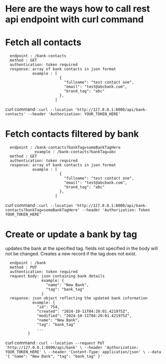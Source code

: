 # Here are the ways how to call rest api endpoint with curl command


# Fetch all contacts 
```
  endpoint : /bank-contacts
  method : GET
  authentication: token required
  response: array of bank contacts in json format
            example : [
                        {
                          "fullname": "test contact one",
                          "email": "test@abcbank.com",
                          "brand_tag": "abc"
                        },
                      ]
```

  curl command : `curl --location 'http://127.0.0.1:8000/api/bank-contacts' --header 'Authorization: YOUR_TOKEN_HERE'`

# Fetch contacts filtered by bank
```
  endpoint : /bank-contacts?bankTag=someBankTagHere
             example : /bank-contacts?bankTag=abc
  method : GET
  authentication: token required
  response: array of bank contacts in json format
            example : [
                        {
                          "fullname": "test contact one",
                          "email": "test@abcbank.com",
                          "brand_tag": "abc"
                        },
                      ]
```

  curl command : `curl --location 'http://127.0.0.1:8000/api/bank-contacts?bankTag=someBankTagHere' --header 'Authorization: Token YOUR_TOKEN_HERE'`

# Create or update a bank by tag
updates the bank at the specified tag.  fields not specified in the body will not be changed.  Creates a new record if the tag does not exist.

```
  endpoint : /bank
  method : PUT
  authentication: token required
  request body: json containing bank details
                example: {
                  "name": "New Bank",
                  "tag": "bank_tag"
                }
  response: json object reflecting the updated bank information
            example: {
              "id": 754,
              "created": "2024-10-11T04:20:01.421975Z",
              "modified": "2024-10-11T04:20:01.421975Z",
              "name": "New Bank",
              "tag": "bank_tag"
              ...
          }
```

  curl command : `curl --location --request PUT 'http://127.0.0.1:8000/api/bank' \ --header 'Authorization: YOUR_TOKEN_HERE' \ --header 'Content-Type: application/json' \ --data '{ "name": "New Bank", "tag": "bank_tag" }'`